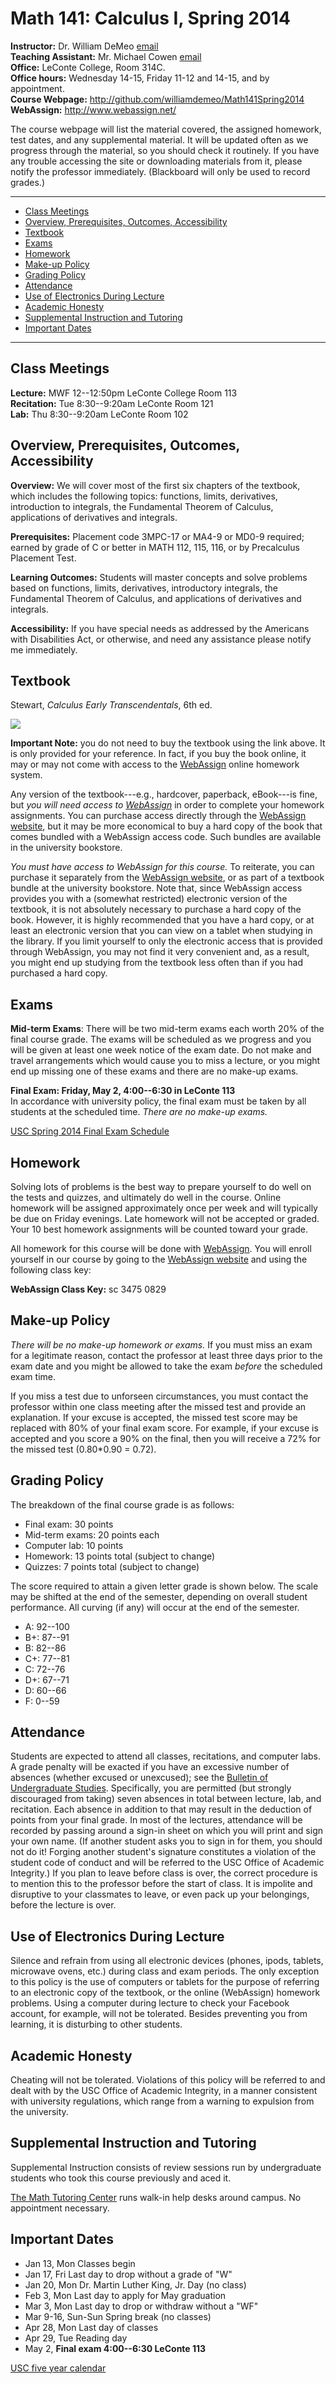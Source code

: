 Math 141: Calculus I, Spring 2014
=================================

**Instructor:** Dr. William DeMeo [email](mailto:williamdemeo@gmail.com)   
**Teaching Assistant:** Mr. Michael Cowen [email](mailto:mtcowen@mailbox.sc.edu)  
**Office:** LeConte College, Room 314C.  
**Office hours:** Wednesday 14-15, Friday 11-12 and 14-15, and by appointment.  
**Course Webpage:** http://github.com/williamdemeo/Math141Spring2014  
**WebAssign:** http://www.webassign.net/  

The course webpage will list the material covered, the assigned homework, test
dates, and any supplemental material. It will be updated often as we progress
through the material, so you should check it routinely.  If you have any trouble
accessing the site or downloading materials from it, please notify the professor
immediately.  (Blackboard will only be used to record grades.)

----------------------------------------------------------------------------------

- [Class Meetings](#class-meetings)
- [Overview, Prerequisites, Outcomes, Accessibility](#overview-prerequisites-outcomes-accessibility)
- [Textbook](#textbook)
- [Exams](#exams)
- [Homework](#homework)
- [Make-up Policy](#make-up-policy)
- [Grading Policy](#grading-policy)
- [Attendance](#attendance)
- [Use of Electronics During Lecture](#use-of-electronics-during-lecture)
- [Academic Honesty](#academic-honesty)
- [Supplemental Instruction and Tutoring](#supplemental-instruction-and-tutoring)
- [Important Dates](#important-dates)

-----------------------------------------------------------------------------------
Class Meetings
--------------
**Lecture:** MWF 12--12:50pm LeConte College Room 113  
**Recitation:** Tue 8:30--9:20am	LeConte Room 121  
**Lab:** Thu 8:30--9:20am LeConte Room 102


Overview, Prerequisites, Outcomes, Accessibility
------------------------------------------------
**Overview:** We will cover most of the first six chapters of the textbook,
which includes the following topics: functions, limits, derivatives,
introduction to integrals, the Fundamental Theorem of Calculus, applications of
derivatives and integrals.  

**Prerequisites:**
Placement code 3MPC-17 or MA4-9 or MD0-9 required; earned by grade of C or
better in MATH 112, 115, 116, or by Precalculus Placement Test. 

**Learning Outcomes:**
Students will master concepts and solve problems based on functions, limits,
derivatives, introductory integrals, the Fundamental Theorem of Calculus, and
applications of derivatives and integrals. 

**Accessibility:**
If you have special needs as addressed by the Americans with Disabilities
Act, or otherwise, and need any assistance please notify me immediately.


Textbook
--------
Stewart, *Calculus Early Transcendentals*, 6th ed.
 
<IMG border=0 src="http://images.barnesandnoble.com/images/71000000/71006981.JPG"></a><IMG border=0 width=1 height=1 src="http://ad.linksynergy.com/fs-bin/show?id=xEro7OMQWE4&bids=239662.9780495011668&type=2&subid=0">

**Important Note:** you do not need to buy the textbook using the link above.
It is only provided for your reference.  In fact, if you buy the book
online, it may or may not come with access to the [WebAssign][] online homework
system. 

Any version of the textbook---e.g., hardcover, paperback, eBook---is fine, but
*you will need access to [WebAssign][]* in order to complete your homework
assignments. You can purchase access directly through the [WebAssign website][],
but it may be more economical to buy a hard copy of the book that comes bundled
with a WebAssign access code. Such bundles are available in the university
bookstore.  

*You must have access to WebAssign for this course.*  To reiterate, you can
purchase it separately from the [WebAssign website][], or as part of a textbook
bundle at the university bookstore.  Note that, since WebAssign access provides
you with a (somewhat restricted) electronic version of the textbook, it is not
absolutely necessary to purchase a hard copy of the book.  However, it is highly
recommended that you have a hard copy, or at least an electronic version that you
can view on a tablet when studying in the library.  If you limit yourself to only 
the electronic access that is provided through WebAssign, you may not find it very 
convenient and, as a result, you might end up studying from the textbook less 
often than if you had purchased a hard copy.

Exams
-----
**Mid-term Exams**: There will be two mid-term exams each worth 20% of the final
course grade. The exams will be scheduled as we progress and you will be given
at least one week notice of the exam date.  Do not make and travel arrangements
which would cause you to miss a lecture, or you might end up missing one of
these exams and there are no make-up exams.  

**Final Exam: Friday, May 2, 4:00--6:30 in LeConte 113**   
In accordance with university policy, the final exam must be taken by all
students at the scheduled time. *There are no make-up exams.*

[USC Spring 2014 Final Exam Schedule](http://registrar.sc.edu/html/calendar/exam_1411.stm) 


Homework
--------
Solving lots of problems is the best way to prepare yourself to do well on the
tests and quizzes, and ultimately do well in the course.
Online homework will be assigned approximately once per week and will typically
be due on Friday evenings. 
Late homework will not be accepted or graded. Your 10 best homework assignments
will be counted toward your grade.

All homework for this course will be done with [WebAssign][].
You will enroll yourself in our course by going to the 
[WebAssign website][] and using the following class key:

**WebAssign Class Key:** sc 3475 0829


Make-up Policy
--------------
*There will be no make-up homework or exams.*
If you must miss an exam for a legitimate reason, contact the professor
at least three days prior to the exam date and you might be allowed
to take the exam *before* the scheduled exam time. 

If you miss a test due to unforseen circumstances, you must contact the 
professor within one class meeting after the missed test and provide an
explanation. If your excuse is accepted, the missed test score may be replaced 
with 80% of your final exam score. For example, if your excuse is accepted and
you score a 90% on the final, then you will receive a 72% for the missed test
(0.80*0.90 = 0.72).


Grading Policy
--------------
The breakdown of the final course grade is as follows:  

+ Final exam: 30 points  
+ Mid-term exams: 20 points each  
+ Computer lab: 10 points
+ Homework: 13 points total (subject to change)  
+ Quizzes: 7 points total (subject to change)  

The score required to attain a given letter grade is shown below.
The scale may be shifted at the end of the semester,
depending on overall student performance.  All curving (if any)
will occur at the end of the semester.  

+ A: 92--100  
+ B+: 87--91   
+ B: 82--86   
+ C+: 77--81  
+ C: 72--76   
+ D+: 67--71   
+ D: 60--66   
+ F:  0--59    


Attendance
----------
Students are expected to attend all classes, recitations, and computer labs.
A grade penalty will be exacted if you have an excessive number of absences
(whether excused or unexcused); see the [Bulletin of Undergraduate Studies][].
Specifically, you are permitted (but strongly discouraged from taking) seven
absences in total between lecture, lab, and recitation. Each absence in addition
to that may result in the deduction of points from your final grade. In most of
the lectures, attendance will be recorded by passing around a sign-in sheet
on which you will print and sign your own name. (If another student asks you to
sign in for them, you should not do it! Forging another student's signature
constitutes a violation of the student code of conduct and will be referred to
the USC Office of Academic Integrity.) If you plan to leave before class is
over, the correct procedure is to mention this to the professor before the start
of class. It is impolite and disruptive to your classmates to leave, or
even pack up your belongings, before the lecture is over. 

Use of Electronics During Lecture
---------------------------------
Silence and refrain from using all electronic devices (phones, ipods, tablets,
microwave ovens, etc.) during class and exam periods.  The only exception to
this policy is the use of computers or tablets for the purpose of referring to
an electronic copy of the textbook, or the online (WebAssign) homework
problems. Using a computer during lecture to check your Facebook account, for
example, will not be tolerated.  Besides preventing you from learning, it is
disturbing to other students. 


Academic Honesty
----------------
Cheating will not be tolerated. Violations of this policy will be referred to
and dealt with by the USC Office of Academic Integrity, in a  manner consistent
with university regulations, which range from a warning to expulsion from the
university. 


Supplemental Instruction and Tutoring
-------------------------------------
Supplemental Instruction consists of review sessions run by undergraduate
students who took this course previously and aced it. 

[The Math Tutoring Center](http://www.math.sc.edu/mathlab.html)
runs walk-in help desks around campus. No appointment necessary. 



Important Dates
---------------
+ Jan 13, Mon Classes begin  
+ Jan 17, Fri Last day to drop without a grade of "W"
+ Jan 20, Mon Dr. Martin Luther King, Jr. Day (no class)
+ Feb 3, Mon Last day to apply for May graduation
+ Mar 3, Mon Last day to drop or withdraw without a "WF"
+ Mar 9-16, Sun-Sun Spring break (no classes)
+ Apr 28, Mon Last day of classes
+ Apr 29, Tue Reading day
+ May 2, **Final exam 4:00--6:30 LeConte 113**

[USC five year calendar](http://registrar.sc.edu/html/calendar5yr/5YrCalendar3.stm)



[WebAssign]: http://www.webassign.net
[WebAssign website]: http://www.webassign.net
[Bulletin of Undergraduate Studies]: http://www.sc.edu/bulletin/ugrad/acadregs.html#class%20atten
[Stewart Calculus]: http://click.linksynergy.com/link?id=xEro7OMQWE4&offerid=239662.9780495011668&type=2&murl=http%3A%2F%2Fsearch.barnesandnoble.com%2FCalculus%2FJames-Stewart%2Fe%2F9780495011668
